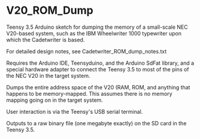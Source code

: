 # V20_ROM_Dump
Teensy 3.5 Arduino sketch for dumping the memory of a small-scale NEC V20-based system,
such as the IBM Wheelwriter 1000 typewriter upon which the Cadetwriter is based.

For detailed design notes, see Cadetwriter_ROM_dump_notes.txt

Requires the Arduino IDE, Teensyduino, and the Arduino SdFat library, and a special
hardware adapter to connect the Teensy 3.5 to most of the pins of the NEC V20 in
the target system.

Dumps the entire address space of the V20 (RAM, ROM, and anything that happens to be
memory-mapped. This assumes there is no memory mapping going on in the target system.

User interaction is via the Teensy's USB serial terminal.

Outputs to a raw binary file (one megabyte exactly) on the SD card in the Teensy 3.5.

